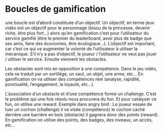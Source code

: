 # Boucles de gamification

une boucle est d’abord constituée d’un objectif. Un objectif, en terme jeux vidéo est un objectif pour le personnage (bisou de la princesse, devenir riche, être plus fort…) alors qu’en gamification c’est pour l’utilisateur du service gamifié (être le premier du leaderboard, avoir plus de badge que ses amis, faire des économies, être écologique…). L’objectif est important, car c’est ce qui va augmenter la volonté de l’utilisateur à utiliser la mécanique. S’il n’y a pas d’objectif, le joueur / l’utilisateur ne veut pas jouer / utiliser le service.
Ensuite viennent les obstacles.

Les obstacles sont mis en opposition à une compétence. Dans le jeu vidéo, cela se traduit par un sortilège, un saut, un objet, une arme, etc… En gamification on va utiliser des compétences réel (analyse, rapidité, ponctualité, l’engagement, la loyauté, etc…).

L’association d’un obstacle et d’une compétence forme un challenge. C’est le problème qui une fois résolu nous procurera du fun. Et pour catalyser ce fun, on utilise une reward. Exemple dans angry bird : Le joueur essaie de tuer un cochon (challenge) il va visée (compétence) le cochon caché derrière une barrière en bois (obstacle) il gagnera donc des points (reward). En gamification on utilise des points, des badges, des niveaux, un accès, etc…
